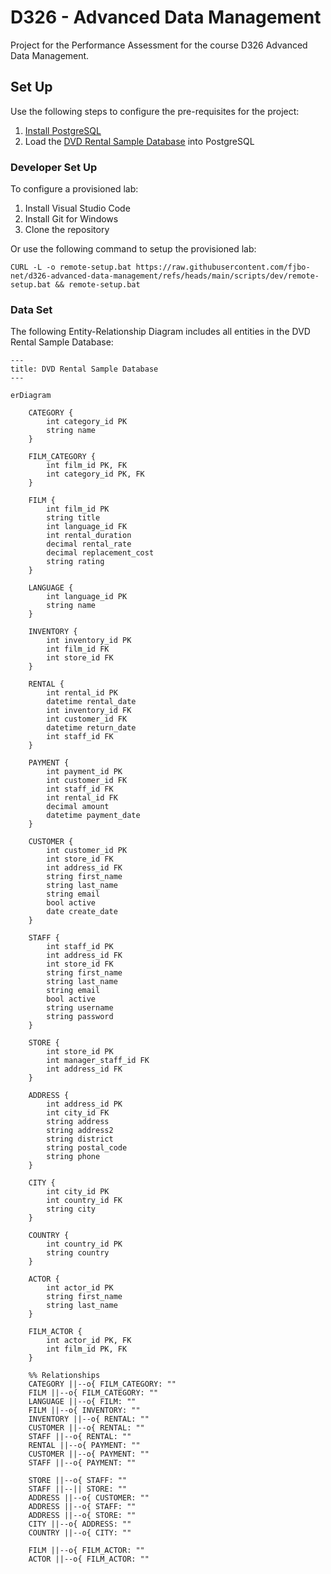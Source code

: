# D326 - Advanced Data Management 
Project for the Performance Assessment for the course D326 Advanced Data Management.

## Set Up

Use the following steps to configure the pre-requisites for the project:
1. [Install PostgreSQL](https://neon.com/postgresql/postgresql-getting-started/install-postgresql)
0. Load the [DVD Rental Sample Database](https://neon.tech/unify?a=41263d5e-7865-4b0c-abb2-9efabc408393&n=postgresqltutorial/dvdrental.zip) into PostgreSQL

### Developer Set Up

To configure a provisioned lab:
1. Install Visual Studio Code
0. Install Git for Windows
0. Clone the repository

Or use the following command to setup the provisioned lab:
``` batch
CURL -L -o remote-setup.bat https://raw.githubusercontent.com/fjbo-net/d326-advanced-data-management/refs/heads/main/scripts/dev/remote-setup.bat && remote-setup.bat
```

### Data Set
The following Entity-Relationship Diagram includes all entities in the DVD Rental Sample Database:

``` mermaid
---
title: DVD Rental Sample Database
---

erDiagram

	CATEGORY {
		int category_id PK
		string name
	}

	FILM_CATEGORY {
		int film_id PK, FK
		int category_id PK, FK
	}

	FILM {
		int film_id PK
		string title
		int language_id FK
		int rental_duration
		decimal rental_rate
		decimal replacement_cost
		string rating
	}

	LANGUAGE {
		int language_id PK
		string name
	}

	INVENTORY {
		int inventory_id PK
		int film_id FK
		int store_id FK
	}

	RENTAL {
		int rental_id PK
		datetime rental_date
		int inventory_id FK
		int customer_id FK
		datetime return_date
		int staff_id FK
	}

	PAYMENT {
		int payment_id PK
		int customer_id FK
		int staff_id FK
		int rental_id FK
		decimal amount
		datetime payment_date
	}

	CUSTOMER {
		int customer_id PK
		int store_id FK
		int address_id FK
		string first_name
		string last_name
		string email
		bool active
		date create_date
	}

	STAFF {
		int staff_id PK
		int address_id FK
		int store_id FK
		string first_name
		string last_name
		string email
		bool active
		string username
		string password
	}

	STORE {
		int store_id PK
		int manager_staff_id FK
		int address_id FK
	}

	ADDRESS {
		int address_id PK
		int city_id FK
		string address
		string address2
		string district
		string postal_code
		string phone
	}

	CITY {
		int city_id PK
		int country_id FK
		string city
	}

	COUNTRY {
		int country_id PK
		string country
	}

	ACTOR {
		int actor_id PK
		string first_name
		string last_name
	}

	FILM_ACTOR {
		int actor_id PK, FK
		int film_id PK, FK
	}

	%% Relationships
	CATEGORY ||--o{ FILM_CATEGORY: ""
	FILM ||--o{ FILM_CATEGORY: ""
	LANGUAGE ||--o{ FILM: ""
	FILM ||--o{ INVENTORY: ""
	INVENTORY ||--o{ RENTAL: ""
	CUSTOMER ||--o{ RENTAL: ""
	STAFF ||--o{ RENTAL: ""
	RENTAL ||--o{ PAYMENT: ""
	CUSTOMER ||--o{ PAYMENT: ""
	STAFF ||--o{ PAYMENT: ""

	STORE ||--o{ STAFF: ""
	STAFF ||--|| STORE: ""
	ADDRESS ||--o{ CUSTOMER: ""
	ADDRESS ||--o{ STAFF: ""
	ADDRESS ||--o{ STORE: ""
	CITY ||--o{ ADDRESS: ""
	COUNTRY ||--o{ CITY: ""

	FILM ||--o{ FILM_ACTOR: ""
	ACTOR ||--o{ FILM_ACTOR: ""

```